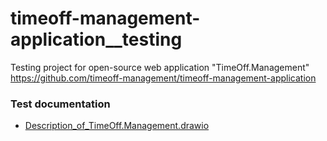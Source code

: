 # timeoff-management-application__testing
Testing project for open-source web application "TimeOff.Management"
https://github.com/timeoff-management/timeoff-management-application


### Test documentation 

- [Description_of_TimeOff.Management.drawio](Description_of_TimeOff.Management.drawio.md)
